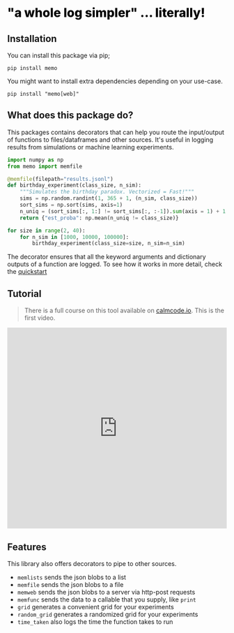 <h1 style="color: black; font-size: 2em; font-weight: 800;">"a whole log simpler" ... literally!</h1>

## Installation 

You can install this package via pip;

```
pip install memo
```

You might want to install extra dependencies depending on your use-case. 

```
pip install "memo[web]"
```

## What does this package do? 

This packages contains decorators that can help you route the input/output
of functions to files/dataframes and other sources. It's useful in logging
results from simulations or machine learning experiments.

```python
import numpy as np 
from memo import memfile

@memfile(filepath="results.jsonl")
def birthday_experiment(class_size, n_sim):
    """Simulates the birthday paradox. Vectorized = Fast!"""
    sims = np.random.randint(1, 365 + 1, (n_sim, class_size))
    sort_sims = np.sort(sims, axis=1)
    n_uniq = (sort_sims[:, 1:] != sort_sims[:, :-1]).sum(axis = 1) + 1
    return {"est_proba": np.mean(n_uniq != class_size)}

for size in range(2, 40):
    for n_sim in [1000, 10000, 100000]:
        birthday_experiment(class_size=size, n_sim=n_sim)
```

The decorator ensures that all the keyword arguments and dictionary 
outputs of a function are logged. To see how it works in more detail, 
check the [quickstart](https://koaning.github.io/memo/getting-started.html)

## Tutorial 

> There is a full course on this tool available on [calmcode.io](https://calmcode.io/memo/introduction.html). This is the first video.

<iframe src="https://player.vimeo.com/video/501200867" width="100%" height="460" frameborder="0" allow="autoplay; fullscreen" allowfullscreen=""></iframe>

## Features 

This library also offers decorators to pipe to other sources. 

- `memlists` sends the json blobs to a list
- `memfile` sends the json blobs to a file 
- `memweb` sends the json blobs to a server via http-post requests
- `memfunc` sends the data to a callable that you supply, like `print`
- `grid` generates a convenient grid for your experiments
- `random_grid` generates a randomized grid for your experiments
- `time_taken` also logs the time the function takes to run
